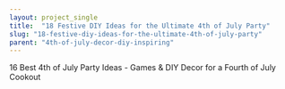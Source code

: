 ```yaml
---
layout: project_single
title:  "18 Festive DIY Ideas for the Ultimate 4th of July Party"
slug: "18-festive-diy-ideas-for-the-ultimate-4th-of-july-party"
parent: "4th-of-july-decor-diy-inspiring"
---
```

16 Best 4th of July Party Ideas - Games & DIY Decor for a Fourth of July Cookout